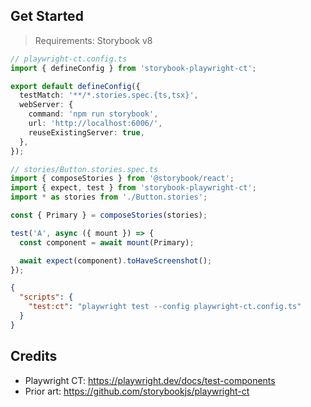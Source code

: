 ## Get Started

> Requirements: Storybook v8

```ts
// playwright-ct.config.ts
import { defineConfig } from 'storybook-playwright-ct';

export default defineConfig({
  testMatch: '**/*.stories.spec.{ts,tsx}',
  webServer: {
    command: 'npm run storybook',
    url: 'http://localhost:6006/',
    reuseExistingServer: true,
  },
});
```

```ts
// stories/Button.stories.spec.ts
import { composeStories } from '@storybook/react';
import { expect, test } from 'storybook-playwright-ct';
import * as stories from './Button.stories';

const { Primary } = composeStories(stories);

test('A', async ({ mount }) => {
  const component = await mount(Primary);

  await expect(component).toHaveScreenshot();
});
```

```json
{
  "scripts": {
    "test:ct": "playwright test --config playwright-ct.config.ts"
  }
}
```

## Credits

- Playwright CT: https://playwright.dev/docs/test-components
- Prior art: https://github.com/storybookjs/playwright-ct
